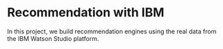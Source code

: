 # Recommendation with IBM
In this project, we build recommendation engines using the real data from the IBM Watson Studio platform.
